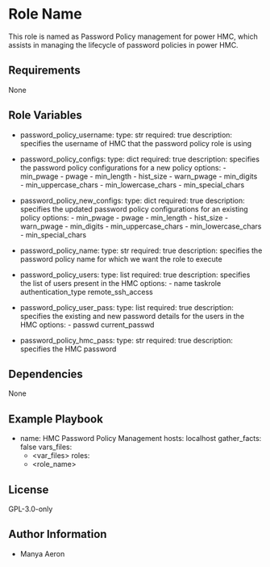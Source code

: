 Role Name
=========
This role is named as Password Policy management for power HMC, which assists in managing the lifecycle of password policies in power HMC.


Requirements
------------
None


Role Variables
--------------
- password_policy_username:
    type: str
    required: true
    description: specifies the username of HMC that the password policy role is using

- password_policy_configs:
    type: dict
    required: true
    description: specifies the password policy configurations for a new policy
    options:
      - min_pwage
      - pwage
      - min_length
      - hist_size
      - warn_pwage
      - min_digits
      - min_uppercase_chars
      - min_lowercase_chars
      - min_special_chars

- password_policy_new_configs:
    type: dict
    required: true
    description: specifies the updated password policy configurations for an existing policy
    options:
      - min_pwage
      - pwage
      - min_length
      - hist_size
      - warn_pwage
      - min_digits
      - min_uppercase_chars
      - min_lowercase_chars
      - min_special_chars

- password_policy_name:
    type: str
    required: true
    description: specifies the password policy name for which we want the role to execute

- password_policy_users:
    type: list
    required: true
    description: specifies the list of users present in the HMC
    options:
      - name
        taskrole
        authentication_type
        remote_ssh_access

- password_policy_user_pass:
    type: list
    required: true
    description: specifies the existing and new password details for the users in the HMC
    options:
      - passwd
        current_passwd

- password_policy_hmc_pass:
    type: str
    required: true
    description: specifies the HMC password 


Dependencies
------------
None


Example Playbook
----------------
- name: HMC Password Policy Management
  hosts: localhost
  gather_facts: false
  vars_files:
    - <var_files>
  roles:
    - <role_name>


License
-------
GPL-3.0-only


Author Information
------------------
- Manya Aeron
